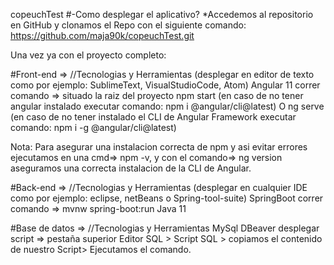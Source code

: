 copeuchTest
#-Como desplegar el aplicativo? *Accedemos al repositorio en GitHub y clonamos el Repo con el siguiente comando: https://github.com/maja90k/copeuchTest.git

Una vez ya con el proyecto completo:

#Front-end => //Tecnologias y Herramientas (desplegar en editor de texto como por ejemplo: SublimeText, VisualStudioCode, Atom) Angular 11 correr comando => situado la raiz del proyecto npm start (en caso de no tener angular instalado executar comando: npm i @angular/cli@latest) O ng serve (en caso de no tener instalado el CLI de Angular Framework executar comando: npm i -g @angular/cli@latest)

Nota: Para asegurar una instalacion correcta de npm y asi evitar errores ejecutamos en una cmd=> npm -v, y con el comando=> ng version aseguramos una correcta instalacion de la CLI de Angular.

#Back-end => //Tecnologias y Herramientas (desplegar en cualquier IDE como por ejemplo: eclipse, netBeans o Spring-tool-suite) SpringBoot correr comando => mvnw spring-boot:run Java 11

#Base de datos => //Tecnologias y Herramientas MySql DBeaver desplegar script => pestaña superior Editor SQL > Script SQL > copiamos el contenido de nuestro Script> Ejecutamos el comando.
